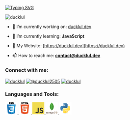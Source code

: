 <a href="https://git.io/typing-svg"><img src="https://readme-typing-svg.demolab.com?font=Fira+Code&pause=1000&color=F7BB3F&center=true&random=false&width=435&lines=Hey+I'm+ducklul!;A+Passionate+US+Backend+Developer!" alt="Typing SVG" /></a>

<p align="left"> <img src="https://komarev.com/ghpvc/?username=ducklul&label=Profile%20views&color=0e75b6&style=flat" alt="ducklul" /> </p>

- 🔭 I’m currently working on: [ducklul.dev](https://discord.gg/ducklul)

- 🌱 I’m currently learning: **JavaScript**

- 📝 My Website: [https://ducklul.dev](https://ducklul.dev)

- 📫 How to reach me: **contact@ducklul.dev**

<h3 align="left">Connect with me:</h3>
<p align="left">
<a href="https://twitter.com/ducklul" target="blank"><img align="center" src="https://raw.githubusercontent.com/rahuldkjain/github-profile-readme-generator/master/src/images/icons/Social/twitter.svg" alt="ducklul" height="30" width="40" /></a>
<a href="https://www.youtube.com/c/@ducklul2505" target="blank"><img align="center" src="https://raw.githubusercontent.com/rahuldkjain/github-profile-readme-generator/master/src/images/icons/Social/youtube.svg" alt="@ducklul2505" height="30" width="40" /></a>
<a href="https://discord.gg/ducklul" target="blank"><img align="center" src="https://raw.githubusercontent.com/rahuldkjain/github-profile-readme-generator/master/src/images/icons/Social/discord.svg" alt="ducklul" height="30" width="40" /></a>
</p>

<h3 align="left">Languages and Tools:</h3>
<p align="left"> <a href="https://www.w3schools.com/css/" target="_blank" rel="noreferrer"> <img src="https://raw.githubusercontent.com/devicons/devicon/master/icons/css3/css3-original-wordmark.svg" alt="css3" width="40" height="40"/> </a> <a href="https://www.w3.org/html/" target="_blank" rel="noreferrer"> <img src="https://raw.githubusercontent.com/devicons/devicon/master/icons/html5/html5-original-wordmark.svg" alt="html5" width="40" height="40"/> </a> <a href="https://developer.mozilla.org/en-US/docs/Web/JavaScript" target="_blank" rel="noreferrer"> <img src="https://raw.githubusercontent.com/devicons/devicon/master/icons/javascript/javascript-original.svg" alt="javascript" width="40" height="40"/> </a> <a href="https://www.mongodb.com/" target="_blank" rel="noreferrer"> <img src="https://raw.githubusercontent.com/devicons/devicon/master/icons/mongodb/mongodb-original-wordmark.svg" alt="mongodb" width="40" height="40"/> </a> <a href="https://www.python.org" target="_blank" rel="noreferrer"> <img src="https://raw.githubusercontent.com/devicons/devicon/master/icons/python/python-original.svg" alt="python" width="40" height="40"/> </a> </p>
